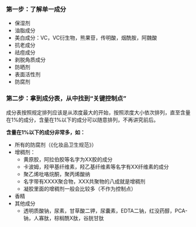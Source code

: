 ### 第一步：了解单一成分

* 保湿剂
* 油脂成分
* 美白成分：VC，VC衍生物，熊果苷，传明酸，烟酰胺，阿魏酸
* 抗老成分
* 祛痘成分
* 剥脱角质成分
* 防晒剂
* 表面活性剂
* 防腐剂

### 第二步：拿到成分表，从中找到“关键控制点”

成分表按照规定排列应该是从浓度最大的开始，按照浓度大小依次排列，直至含量在1%的成分，含量在1%以下的成分可以随意排列，不再讲究前后。

**含量在1%以下的成分非常多，如：**

* 所有的防腐剂（《化妆品卫生规范》）
* 增稠剂：
  * 黄原胶，阿拉伯胶等名字为XX胶的成分
  * 卡波姆，羟甲基纤维素，羟乙基纤维素等名字有XX纤维素的成分
  * 聚乙烯吡咯烷酮，聚丙烯酸纳
  * 名字带有XXXX聚合物，XXX共聚物的八成就是增稠剂
  * 凝胶里面的增稠剂一般会比较多（不作为控制点）
* 香精
* 其他成分
  * 透明质酸钠，尿素，甘草酸二钾，尿囊素，EDTA二钠，红没药醇，PCA-钠，人寡肽，棕榈酰X肽，谷胱甘肽


